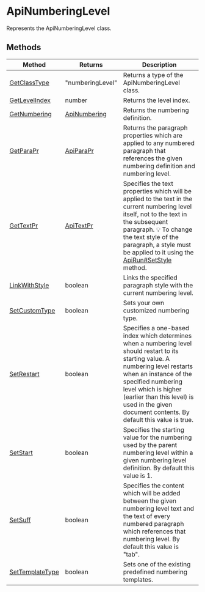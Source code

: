 # ApiNumberingLevel

Represents the ApiNumberingLevel class.


## Methods

| Method | Returns | Description |
| ------ | ------- | ----------- |
| [GetClassType](./Methods/GetClassType.md) | "numberingLevel" | Returns a type of the ApiNumberingLevel class. |
| [GetLevelIndex](./Methods/GetLevelIndex.md) | number | Returns the level index. |
| [GetNumbering](./Methods/GetNumbering.md) | [ApiNumbering](../ApiNumbering/ApiNumbering.md) | Returns the numbering definition. |
| [GetParaPr](./Methods/GetParaPr.md) | [ApiParaPr](../ApiParaPr/ApiParaPr.md) | Returns the paragraph properties which are applied to any numbered paragraph that references the given numbering definition and numbering level. |
| [GetTextPr](./Methods/GetTextPr.md) | [ApiTextPr](../ApiTextPr/ApiTextPr.md) | Specifies the text properties which will be applied to the text in the current numbering level itself, not to the text in the subsequent paragraph. 💡 To change the text style of the paragraph, a style must be applied to it using the [ApiRun#SetStyle](../ApiRun/Methods/SetStyle.md) method. |
| [LinkWithStyle](./Methods/LinkWithStyle.md) | boolean | Links the specified paragraph style with the current numbering level. |
| [SetCustomType](./Methods/SetCustomType.md) | boolean | Sets your own customized numbering type. |
| [SetRestart](./Methods/SetRestart.md) | boolean | Specifies a one-based index which determines when a numbering level should restart to its starting value. A numbering level restarts when an instance of the specified numbering level which is higher (earlier than this level) is used in the given document contents. By default this value is true. |
| [SetStart](./Methods/SetStart.md) | boolean | Specifies the starting value for the numbering used by the parent numbering level within a given numbering level definition. By default this value is 1. |
| [SetSuff](./Methods/SetSuff.md) | boolean | Specifies the content which will be added between the given numbering level text and the text of every numbered paragraph which references that numbering level. By default this value is "tab". |
| [SetTemplateType](./Methods/SetTemplateType.md) | boolean | Sets one of the existing predefined numbering templates. |
